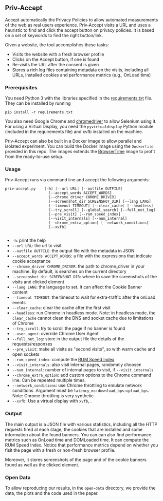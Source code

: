 ## Priv-Accept

Accept automatically the Privacy Policies to allow automated measurements of the web as real users experience.
Priv-Accept visits a URL and uses a heuristic to find and click the accept button on privacy policies.
It is based on a set of keywords to find the right button/link.

Given a website, the tool accomplishes these tasks:

* Visits the website with a fresh browser profile
* Clicks on the Accept button, if one is found
* Re-visits the URL after the consent is given
* Stores a rich log files containing metadata on the visits, including all URLs, installed cookies and performance metrics (e.g., OnLoad time)


### Prerequisites

You need Python 3 with the libraries specified in the [requirements.txt](./requirements.txt) file. They can be installed by running
```shell
pip install -r requirements.txt
```
You also need Google Chrome and [chromedriver](https://chromedriver.chromium.org/) to allow Selenium using it. For using a Virtual Display, you need the `pyvirtualdisplay` Python module (included in the requirements file) and xvfb installed on the machine.

Priv-Accept can also be built in a Docker image to allow parallel and isolated experiment. You can build the Docker image using the `Dockerfile` provided in this repo. The images extends the [BrowserTime](https://www.sitespeed.io/documentation/browsertime/) image to profit from the ready-to-use setup.


### Usage

Priv-Accept runs via command line and accept the following arguments:

```
priv-accept.py    [-h] [--url URL] [--outfile OUTFILE]
                    [--accept_words ACCEPT_WORDS]
                    [--chrome_driver CHROME_DRIVER]
                    [--screenshot_dir SCREENSHOT_DIR] [--lang LANG]
                    [--timeout TIMEOUT] [--clear_cache] [--headless]
                    [--try_scroll] [--global_search] [--full_net_log]
                    [--pre_visit] [--rum_speed_index]
                    [--visit_internals] [--num_internal]
                    [--chrome_extra_option] [--network_conditions]
                    [--xvfb]
                    
```
* `-h`: print the help
* `--url URL`: the url to visit
* `--outfile OUTFILE`: the output file with the metadata in JSON
* `--accept_words ACCEPT_WORDS`: a file with the expressions that indicate cookie acceptance
* `--chrome_driver CHROME_DRIVER`: the path to chrome_driver in your machine. By default, is searches on the current directory
* `--screenshot_dir SCREENSHOT_DIR`: where to save the screenshots of the visits and clicked element
* `--lang LANG`: the language to set. It can affect the Cookie Banner content
* `--timeout TIMEOUT`: the timeout to wait for extra-traffic after the onLoad events
* `--clear_cache`: clear the cache after the first visit
* `--headless`: run Chrome in headless mode. Note: in headless mode, the `clear_cache` cannot clean the DNS and socket cache due to limitations of Chrome
* `--try_scroll`: try to scroll the page if no banner is found
* `--user_agent`: override Chrome User Agent
* `--full_net_log`: store in the output file the details of the requests/responses
* `--pre_visit`: make all visits as "second visits", so with warm cache and open sockets
* `--rum_speed_index`: compute the [RUM Speed Index](https://github.com/WPO-Foundation/RUM-SpeedIndex)
* `--visit_internals`: also visit internal pages, randomnly choosen
* `--num_internal`: number of internal pages to visit, if `--visit_internals`
* `--chrome_extra_option`: add custom options to the Chrome command line. Can be repeated multiple times.
* `--network_conditions`: use Chrome throttling to emulate network conditions. Argument must be `latency_ms:download_bps:upload_bps`. Note: Chrome throttling is very synthetic.
* `--xvfb`: Use a virtual display with `xvfb`, .

### Output

The main output is a JSON file with various statistics, including all the HTTP requests fired at each stage, the cookies that are installed and some information about the found banners. You can can also find performance metrics such as OnLoad time and DOMLoaded time. It can compute the RUM Speed Index. Notice that performance metrics depend on whether you fisit the page with a fresh or non-fresh browser profile.

Moreover, it stores screenshots of the page and of the cookie banners found as well as the clicked element.


### Open Data

To allow reproducing our results, in the `open-data` directory, we provide the data, the plots and the code used in the paper.

